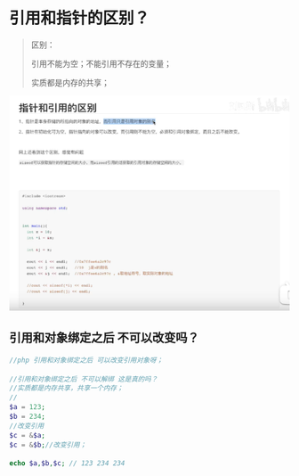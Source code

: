 # 引用和指针的区别？

>区别：
>
>引用不能为空；不能引用不存在的变量；
>
>实质都是内存的共享；







![image-20230404152813443](引用和指针.assets/image-20230404152813443.png)





## 引用和对象绑定之后 不可以改变吗？

`````php
//php 引用和对象绑定之后 可以改变引用对象呀；

//引用和对象绑定之后 不可以解绑 这是真的吗？
//实质都是内存共享，共享一个内存；
//
$a = 123;
$b = 234;
//改变引用 
$c = &$a;
$c = &$b;//改变引用；

echo $a,$b,$c; // 123 234 234
`````

